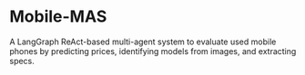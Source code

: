 # Mobile-MAS
A LangGraph ReAct-based multi-agent system to evaluate used mobile phones by predicting prices, identifying models from images, and extracting specs.
